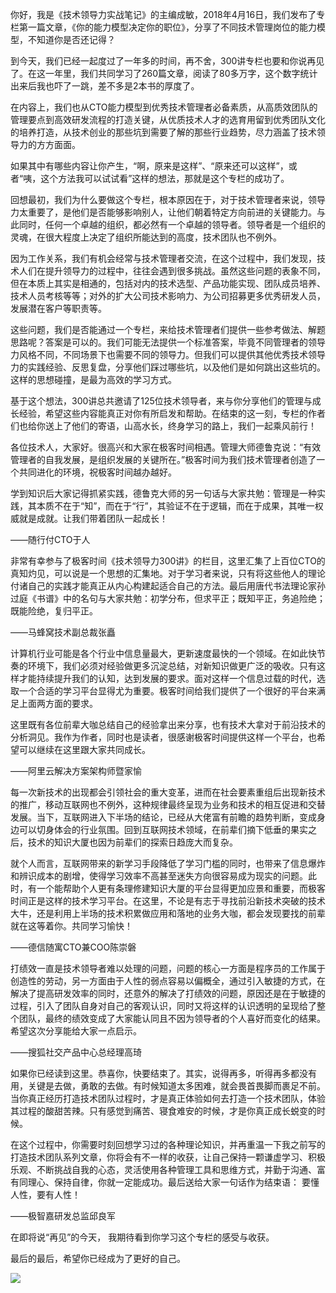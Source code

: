 你好，我是《技术领导力实战笔记》的主编成敏，2018年4月16日，我们发布了专栏第一篇文章，《你的能力模型决定你的职位》，分享了不同技术管理岗位的能力模型，不知道你是否还记得？

到今天，我们已经一起度过了一年多的时间，再不舍，300讲专栏也要和你说再见了。在这一年里，我们共同学习了260篇文章，阅读了80多万字，这个数字统计出来后我也吓了一跳，差不多是2本书的厚度了。

在内容上，我们也从CTO能力模型到优秀技术管理者必备素质，从高质效团队的管理要点到高效研发流程的打造关键，从优质技术人才的选育用留到优秀团队文化的培养打造，从技术创业的那些坑到需要了解的那些行业趋势，尽力涵盖了技术领导力的方方面面。

如果其中有哪些内容让你产生，“啊，原来是这样”、“原来还可以这样”，或者“咦，这个方法我可以试试看”这样的想法，那就是这个专栏的成功了。

回想最初，我们为什么要做这个专栏，根本原因在于，对于技术管理者来说，领导力太重要了，是他们是否能够影响别人，让他们朝着特定方向前进的关键能力。与此同时，任何一个卓越的组织，都必然有一个卓越的领导者。领导者是一个组织的灵魂，在很大程度上决定了组织所能达到的高度，技术团队也不例外。

因为工作关系，我们有机会经常与技术管理者交流，在这个过程中，我们发现，技术人们在提升领导力的过程中，往往会遇到很多挑战。虽然这些问题的表象不同，但在本质上其实是相通的，包括对内的技术选型、产品功能实现、团队成员培养、技术人员考核等等；对外的扩大公司技术影响力、为公司招募更多优秀研发人员，发展潜在客户等职责等。

这些问题，我们是否能通过一个专栏，来给技术管理者们提供一些参考做法、解题思路呢？答案是可以的。我们可能无法提供一个标准答案，毕竟不同管理者的领导力风格不同，不同场景下也需要不同的领导力。但我们可以提供其他优秀技术领导力的实践经验、反思复盘，分享他们踩过哪些坑，以及他们是如何跳出这些坑的。这样的思想碰撞，是最为高效的学习方式。

基于这个想法，300讲总共邀请了125位技术领导者，来与你分享他们的管理与成长经验，希望这些内容能真正对你有所启发和帮助。在结束的这一刻，专栏的作者们也给你送上了他们的寄语，山高水长，终身学习的路上，我们一起乘风前行！

各位技术人，大家好。很高兴和大家在极客时间相遇。管理大师德鲁克说：“有效管理者的自我发展，是组织发展的关键所在。”极客时间为我们技术管理者创造了一个共同进化的环境，祝极客时间越办越好。

学到知识后大家记得抓紧实践，德鲁克大师的另一句话与大家共勉：管理是一种实践，其本质不在于“知”，而在于“行”，其验证不在于逻辑，而在于成果，其唯一权威就是成就。让我们带着团队一起成长！

——随行付CTO于人

非常有幸参与了极客时间《技术领导力300讲》的栏目，这里汇集了上百位CTO的真知灼见，可以说是一个思想的汇集地。对于学习者来说，只有将这些他人的理论付诸自己的实践才能真正从内心构建起适合自己的方法。最后用唐代书法理论家孙过庭《书谱》中的名句与大家共勉：初学分布，但求平正；既知平正，务追险绝；既能险绝，复归平正。

——马蜂窝技术副总裁张矗

计算机行业可能是各个行业中信息量最大，更新速度最快的一个领域。在如此快节奏的环境下，我们必须对经验做更多沉淀总结，对新知识做更广泛的吸收。只有这样才能持续提升我们的认知，达到发展的要求。面对这样一个信息过载的时代，选取一个合适的学习平台显得尤为重要。极客时间给我们提供了一个很好的平台来满足上面两方面的要求。

这里既有各位前辈大咖总结自己的经验拿出来分享，也有技术大拿对于前沿技术的分析洞见。我作为作者，同时也是读者，很感谢极客时间提供这样一个平台，也希望可以继续在这里跟大家共同成长。

——阿里云解决方案架构师暨家愉

每一次新技术的出现都会引领社会的重大变革，进而在社会要素重组后出现新技术的推广，移动互联网也不例外，这种规律最终呈现为业务和技术的相互促进和交替发展。当下，互联网进入下半场的结论，已经从大佬富有前瞻的趋势判断，变成身边可以切身体会的行业氛围。回到互联网技术领域，在前辈们摘下低垂的果实之后，技术的知识大厦也因为前辈们的探索日趋庞大而复杂。

就个人而言，互联网带来的新学习手段降低了学习门槛的同时，也带来了信息爆炸和辨识成本的剧增，使得学习效率不高甚至迷失方向很容易成为现实的问题。此时，有一个能帮助个人更有条理修建知识大厦的平台显得更加应景和重要，而极客时间正是这样的技术学习平台。在这里，不论是有志于寻找前沿新技术突破的技术大牛，还是利用上半场的技术积累做应用和落地的业务大咖，都会发现要找的前辈就在这等着你。共同学习愉快！

——德信随寓CTO兼COO陈崇磐

打绩效一直是技术领导者难以处理的问题，问题的核心一方面是程序员的工作属于创造性的劳动，另一方面由于人性的弱点容易以偏概全，通过引入敏捷的方式，在解决了提高研发效率的同时，还意外的解决了打绩效的问题，原因还是在于敏捷的过程，引入了团队自身对自己的客观认识，同时又将这样的认识透明的呈现给了整个团队，最终的绩效变成了大家能认同且不因为领导者的个人喜好而变化的结果。希望这次分享能给大家一点启示。

——搜狐社交产品中心总经理高琦

如果你已经读到这里。恭喜你，快要结束了。其实，说得再多，听得再多都没有用，关键是去做，勇敢的去做。有时候知道太多困难，就会畏首畏脚而裹足不前。当你真正经历打造技术团队过程时，才是真正体验如何去打造一个技术团队，体验其过程的酸甜苦辣。只有感觉到痛苦、寝食难安的时候，才是你真正成长蜕变的时候。

在这个过程中，你需要时刻回想学习过的各种理论知识，并再重温一下我之前写的打造技术团队系列文章，你将会有不一样的收获，让自己保持一颗谦虚学习、积极乐观、不断挑战自我的心态，灵活使用各种管理工具和思维方式，并勤于沟通、富有同理心、保持自律，你就一定能成功。最后送给大家一句话作为结束语： 要懂人性，要有人性！

——极智嘉研发总监邱良军

在即将说“再见”的今天， 我期待看到你学习这个专栏的感受与收获。

最后的最后，希望你已经成为了更好的自己。

[![](https://static001.geekbang.org/resource/image/a4/a3/a40e6e15511c3ec4f602c91a27a4daa3.jpg?wh=1142*801)](https://jinshuju.net/f/CUxr3i)
